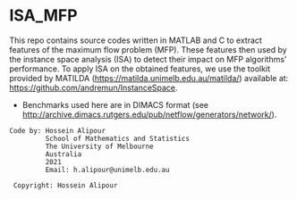 # ISA_MFP
This repo contains source codes written in MATLAB and C to extract features of the maximum flow problem (MFP). These features then used by the instance space analysis (ISA) to detect their impact on MFP algorithms' performance. 
To apply ISA on the obtained features, we use the toolkit provided by MATILDA (https://matilda.unimelb.edu.au/matilda/) available at: https://github.com/andremun/InstanceSpace.

* Benchmarks used here are in DIMACS format (see http://archive.dimacs.rutgers.edu/pub/netflow/generators/network/).

```
Code by: Hossein Alipour
         School of Mathematics and Statistics
         The University of Melbourne
         Australia
         2021
         Email: h.alipour@unimelb.edu.au
 
 Copyright: Hossein Alipour
 ```
